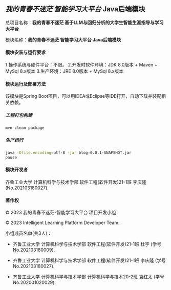 ## *我的青春不迷茫 智能学习大平台* Java后端模块

总项目名称：__我的青春不迷茫 基于LLM与回归分析的大学生智能生涯指导与学习大平台__ 

模块名称：__我的青春不迷茫 智能学习大平台 Java后端模块__

#### 模块安装与运行要求

1.操作系统与硬件平台：不限。
2.开发时软件环境：JDK 8.0版本 + Maven + MySql 8.x版本
3.生产环境：JRE 8.0版本 + MySql 8.x版本

#### 模块运行及部署方法

该模块是Spring Boot项目，可以用IDEA或Eclipse等IDE打开，自动下载并装配相关依赖。

##### 工程打包构建

```sh
mvn clean package
```

##### 生产运行

```sh
java -Dfile.encoding=utf-8 -jar blog-0.0.1-SNAPSHOT.jar
pause
```

#### 模块开发者

齐鲁工业大学 计算机科学与技术学部 软件工程(软件开发)21-1班 李庆隆(No.202103180027).

#### 著作权

&copy; 2023 我的青春不迷茫-智能学习大平台 项目开发小组

&copy; 2023 Intelligent Learning Platform Developer Team.

小组成员名单(共3人)：

- 齐鲁工业大学 计算机科学与技术学部 软件工程(软件开发)21-1班 杜宇 (学号No.202103180009).

- 齐鲁工业大学 计算机科学与技术学部 软件工程(软件开发)21-1班 李庆隆 (学号No.202103180027).

- 齐鲁工业大学 计算机科学与技术学部 计算机科学与技术20-2班 袁红太 (学号No.202001020029).


